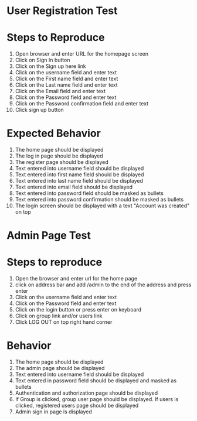 
# User Registration Test
# Steps to Reproduce                                                      
1. Open browser and enter URL for the homepage screen
2. Click on Sign In button
3. Click on the Sign up here link
4. Click on the username field and enter text
5. Click on the First name field and enter text
6. Click on the Last name field and enter text
7. Click on the Email field and enter text
8. Click on the Password field and enter text
9. Click on the Password confirmation field and enter text
10. Click sign up button

# Expected Behavior
1. The home page should be displayed
2. The log in page should be displayed
3. The register page should be displayed
4. Text entered into username field should be displayed
5. Text entered into first name field should be displayed
6. Text entered into last name field should be displayed
7. Text entered into email field should be displayed
8. Text entered into password field should be masked as bullets
9. Text entered into password confirmation should be masked as bullets
10. The login screen should be displayed with a text "Account was created" on top

# Admin Page Test
# Steps to reproduce
1. Open the browser and enter url for the home page
2. click on address bar and add /admin to the end of the address and press enter
3. Click on the username field and enter text
4. Click on the Password field and enter text
5. Click on the login button or press enter on keyboard
6. Click on group link and/or users link
7. Click LOG OUT on top right hand corner

# Behavior
1. The home page should be displayed
2. The admin page should be displayed
3. Text entered into username field should be displayed
4. Text entered in password field should be displayed and masked as bullets
5. Authentication and authorization page should be displayed
6. If Group is clicked, group user page should be displayed. If users is clicked, registered users page should be displayed  
7. Admin sign in page is displayed
